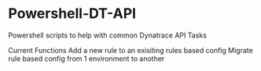 # Powershell-DT-API
Powershell scripts to help with common Dynatrace API Tasks

Current Functions
Add a new rule to an exisiting rules based config
Migrate rule based config from 1 environment to another
